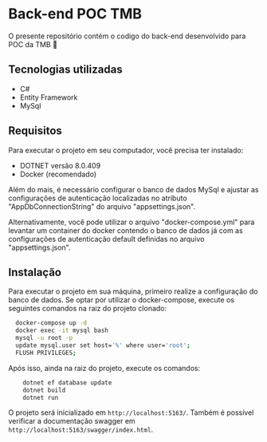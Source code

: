# Back-end POC TMB

O presente repositório contém o codigo do back-end desenvolvido para POC da TMB 🚀

## Tecnologias utilizadas

- C#
- Entity Framework
- MySql

## Requisitos

Para executar o projeto em seu computador, você precisa ter instalado:

- DOTNET versão 8.0.409
- Docker (recomendado)

Além do mais, é necessário configurar o banco de dados MySql e ajustar as configurações de autenticação localizadas no atributo "AppDbConnectionString" do arquivo "appsettings.json".

Alternativamente, você pode utilizar o arquivo "docker-compose.yml" para levantar um container do docker contendo o banco de dados já com as configurações de autenticação default definidas no arquivo "appsettings.json".

## Instalação

Para executar o projeto em sua máquina, primeiro realize a configuração do banco de dados. Se optar por utilizar o docker-compose, execute os seguintes comandos na raiz do projeto clonado:

```bash
  docker-compose up -d
  docker exec -it mysql bash
  mysql -u root -p
  update mysql.user set host='%' where user='root';
  FLUSH PRIVILEGES;
```

Após isso, ainda na raiz do projeto, execute os comandos:

```bash
    dotnet ef database update
    dotnet build
    dotnet run
```

O projeto será inicializado em `http://localhost:5163/`. Também é possível verificar a documentação swagger em `http://localhost:5163/swagger/index.html`.
